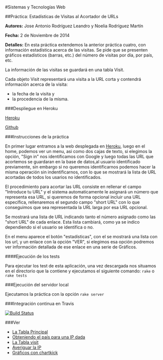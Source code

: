#Sistemas y Tecnologías Web 

##Práctica: Estadísticas de Visitas al Acortador de URLs

**Autores:** Jose Antonio Rodríguez Leandro y Noelia Rodríguez Martín
			 
**Fecha:** 2 de Noviembre de 2014

**Detalles:**  En esta práctica extendemos la anterior práctica cuatro, con información estadística acerca de las visitas. Se pide que se presenten gráficos estadísticos (barras, etc.) del número de visitas por día, por país, etc.

La información de las visitas se guardará en una tabla Visit.

Cada objeto Visit representará una visita a la URL corta y contendrá información acerca de la visita:

*    la fecha de la visita y
*    la procedencia de la misma.



###Despliegue en Heroku

[Heroku](http://estadistica.herokuapp.com/)

[Github](https://github.com/alu0100696691/STW5)

###Instrucciones de la práctica

En primer lugar entramos a la web desplegada en [Heroku](http://estadistica.herokuapp.com/), luego en el home, podemos ver un menu, asi como dos cajas de texto, si elegimos la opción, "Sign in" nos identificamos con Google y luego todas las URL que acortemos se guardaran en la base de datos,al usuario identificado previamente, sin embargo si no queremos identificarnos podemos hacer la misma operación sin indentificarnos, con lo que se mostrará la lista de URL acortadas de todos los usarios no identificados.

El procedimiento para acortar las URL consiste en rellenar el campo "Introduce tu URL" y el sistema automaticamente le asignará un número que representa esa URL, si queremos de forma opcional incluir una URL específica, rellenaremos el segundo campo "short URL" con lo que conseguimos que sea representada la URL larga por esa URL opcional. 

Se mostrará una lista de URL indicando tanto el número asignado como las "short URL" de cada enlace. Esta lista cambiará, como ya se indico dependiendo si el usuario se identifica o no.

En el menu aparece el botón "estadísticas", con el se mostrará una lista con los url, y un enlace con la opción "VER", si elegimos esa opción podremos ver información detallada de ese enlace en una serie de Gráficos.

####Ejecución de los tests

Para ejecutar los test de esta aplicación, una vez descargada nos situamos en el directorio que la contiene y ejecutamos el siguiente comando:
`rake` o `rake tests`



###Ejecución del servidor local

Ejecutamos la práctica con la opción `rake server`



###Integración continua en Travis

[![Build Status](https://travis-ci.org/alu0100696691/STW5.svg?branch=master)](https://travis-ci.org/alu0100696691/STW5)


###Ver

* [La Tabla Principal](http://nereida.deioc.ull.es/~lpp/perlexamples/node487.html#SECTION0316100010000000000000)
* [Obteniendo el país para una IP dada](http://nereida.deioc.ull.es/~lpp/perlexamples/node487.html#SECTION0316100020000000000000)
* [La Tabla visit](http://nereida.deioc.ull.es/~lpp/perlexamples/node487.html#SECTION0316100030000000000000)
* [Averiguar la IP](http://nereida.deioc.ull.es/~lpp/perlexamples/node487.html#SECTION0316100040000000000000)
* [Gráficos con chartkick](http://nereida.deioc.ull.es/~lpp/perlexamples/node487.html#SECTION0316100050000000000000)


